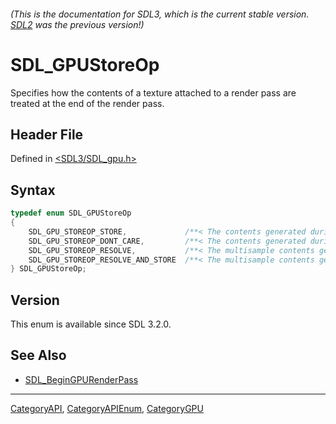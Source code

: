 ###### (This is the documentation for SDL3, which is the current stable version. [SDL2](https://wiki.libsdl.org/SDL2/) was the previous version!)
# SDL_GPUStoreOp

Specifies how the contents of a texture attached to a render pass are treated at the end of the render pass.

## Header File

Defined in [<SDL3/SDL_gpu.h>](https://github.com/libsdl-org/SDL/blob/main/include/SDL3/SDL_gpu.h)

## Syntax

```c
typedef enum SDL_GPUStoreOp
{
    SDL_GPU_STOREOP_STORE,             /**< The contents generated during the render pass will be written to memory. */
    SDL_GPU_STOREOP_DONT_CARE,         /**< The contents generated during the render pass are not needed and may be discarded. The contents will be undefined. */
    SDL_GPU_STOREOP_RESOLVE,           /**< The multisample contents generated during the render pass will be resolved to a non-multisample texture. The contents in the multisample texture may then be discarded and will be undefined. */
    SDL_GPU_STOREOP_RESOLVE_AND_STORE  /**< The multisample contents generated during the render pass will be resolved to a non-multisample texture. The contents in the multisample texture will be written to memory. */
} SDL_GPUStoreOp;
```

## Version

This enum is available since SDL 3.2.0.

## See Also

- [SDL_BeginGPURenderPass](SDL_BeginGPURenderPass)

----
[CategoryAPI](CategoryAPI), [CategoryAPIEnum](CategoryAPIEnum), [CategoryGPU](CategoryGPU)

